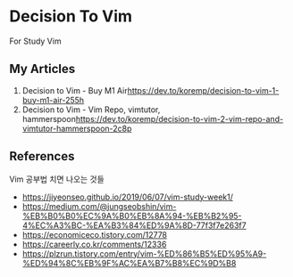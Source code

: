 # Decision To Vim

For Study Vim

## My Articles

1. Decision to Vim - Buy M1 Air<https://dev.to/koremp/decision-to-vim-1-buy-m1-air-255h>
2. Decision to Vim - Vim Repo, vimtutor, hammerspoon<https://dev.to/koremp/decision-to-vim-2-vim-repo-and-vimtutor-hammerspoon-2c8p>

## References

Vim 공부법 치면 나오는 것들

* <https://jiyeonseo.github.io/2019/06/07/vim-study-week1/>
* <https://medium.com/@jungseobshin/vim-%EB%B0%B0%EC%9A%B0%EB%8A%94-%EB%B2%95-4%EC%A3%BC-%EA%B3%84%ED%9A%8D-77f3f7e263f7>
* <https://economiceco.tistory.com/12778>
* <https://careerly.co.kr/comments/12336>
* <https://plzrun.tistory.com/entry/vim-%ED%86%B5%ED%95%A9-%ED%94%8C%EB%9F%AC%EA%B7%B8%EC%9D%B8>
